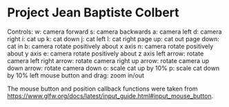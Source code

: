 # Project Jean Baptiste Colbert
Controls:
w: camera forward
s: camera backwards
a: camera left
d: camera right
i: cat up
k: cat down
j: cat left
l: cat right
page up: cat out
page down: cat in
b: camera rotate positively about x axis
n: camera rotate positively about y axis
e: camera rotate positively about z axis
left arrow: rotate camera left
right arrow: rotate camera right
up arrow: rotate camera up
down arrow: rotate camera down
o: scale cat up by 10%
p: scale cat down by 10%
left mouse button and drag: zoom in/out

The mouse button and position callback functions were taken from https://www.glfw.org/docs/latest/input_guide.html#input_mouse_button.